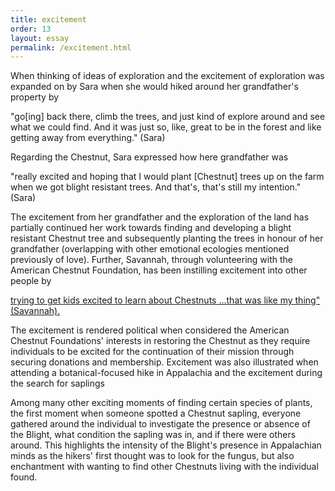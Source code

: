 ```yaml
---
title: excitement
order: 13
layout: essay
permalink: /excitement.html
---
```

<style>
div.c {
  border-color: rgb(240, 50, 230)
}
</style>
<div class="a">
<p>When thinking of ideas of exploration and the excitement of exploration was expanded on by Sara when she would hiked around her grandfather's property by</p>

<div class="c">
<p>"go[ing] back there, climb the trees, and just kind of explore around and see what we could find. And it was just so, like, great to be in the forest and like getting away from everything." (Sara)</p></div>

<div class="b">
<p>Regarding the Chestnut, Sara expressed how here grandfather was</p> 

<div class="c">
<p>"really excited and hoping that I would plant [Chestnut] trees up on the farm when we got blight resistant trees. And that's, that's still my intention." (Sara) </p></div> 

<div class="b">
<p>The excitement from her grandfather and the exploration of the land has partially continued her work towards finding and developing a blight resistant Chestnut tree and subsequently planting the trees in honour of her grandfather (overlapping with other emotional ecologies mentioned previously of love). Further, Savannah, through volunteering with the American Chestnut Foundation, has been instilling excitement into other people by</p>

<div class="c">
<p><a href="items/chestnut050.html#chestnut05026">trying to get kids excited to learn about Chestnuts ...that was like my thing" (Savannah).</a></p></div> 

<div class="b">
<p>The excitement is rendered political when considered the American Chestnut Foundations' interests in restoring the Chestnut as they require individuals to be excited for the continuation of their mission through securing donations and membership. Excitement was also illustrated when attending a botanical-focused hike in Appalachia and the excitement during the search for saplings</p> 

<p>Among many other exciting moments of finding certain species of plants, the first moment when someone spotted a Chestnut sapling, everyone gathered around the individual to investigate the presence or absence of the Blight, what condition the sapling was in, and if there were others around. This highlights the intensity of the Blight's presence in Appalachian minds as the hikers' first thought was to look for the fungus, but also enchantment with wanting to find other Chestnuts living with the individual found.</p>

